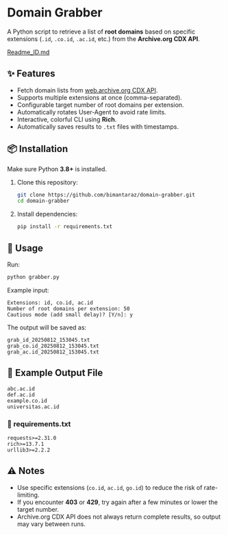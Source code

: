 # Domain Grabber

A Python script to retrieve a list of **root domains** based on specific extensions (`.id`, `.co.id`, `.ac.id`, etc.) from the **Archive.org CDX API**.

[Readme_ID.md](https://github.com/bimantaraz/domain-grabber/blob/main/README_ID.md)
## ✨ Features

* Fetch domain lists from [web.archive.org CDX API](https://archive.org/help/wayback_api.php).
* Supports multiple extensions at once (comma-separated).
* Configurable target number of root domains per extension.
* Automatically rotates User-Agent to avoid rate limits.
* Interactive, colorful CLI using **Rich**.
* Automatically saves results to `.txt` files with timestamps.

## 📦 Installation

Make sure Python **3.8+** is installed.

1. Clone this repository:

   ```bash
   git clone https://github.com/bimantaraz/domain-grabber.git
   cd domain-grabber
   ```

2. Install dependencies:

   ```bash
   pip install -r requirements.txt
   ```

## 🚀 Usage

Run:

```bash
python grabber.py
```

Example input:

```
Extensions: id, co.id, ac.id
Number of root domains per extension: 50
Cautious mode (add small delay)? [Y/n]: y
```

The output will be saved as:

```
grab_id_20250812_153045.txt
grab_co.id_20250812_153045.txt
grab_ac.id_20250812_153045.txt
```

## 📄 Example Output File

```
abc.ac.id
def.ac.id
example.co.id
universitas.ac.id
```

### **📄 requirements.txt**

```
requests>=2.31.0
rich>=13.7.1
urllib3>=2.2.2
```

## ⚠ Notes

* Use specific extensions (`co.id`, `ac.id`, `go.id`) to reduce the risk of rate-limiting.
* If you encounter **403** or **429**, try again after a few minutes or lower the target number.
* Archive.org CDX API does not always return complete results, so output may vary between runs.
